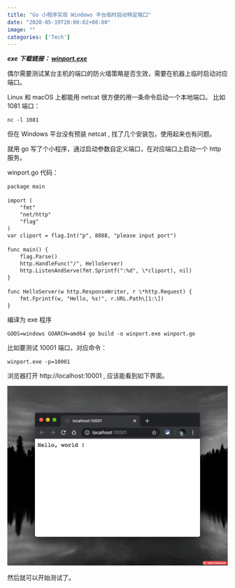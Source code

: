```yaml
---
title: "Go 小程序实现 Windows 平台临时启动特定端口"
date: "2020-05-19T20:00:02+08:00"
image: ""
categories: ['Tech']
---
```


**_exe 下载链接： [winport.exe](/winport.exe)_**

偶尔需要测试某台主机的端口的防火墙策略是否生效，需要在机器上临时启动对应端口。

Linux 和 macOS 上都能用 netcat 很方便的用一条命令启动一个本地端口。 比如 1081 端口：

```
nc -l 1081
```

但在 Windows 平台没有预装 netcat , 找了几个安装包，使用起来也有问题。

就用 go 写了个小程序，通过启动参数自定义端口，在对应端口上启动一个 http 服务。

winport.go 代码：

```
package main

import (
	"fmt"
	"net/http"
	"flag"
)
var cliport = flag.Int("p", 8888, "please input port")

func main() {
	flag.Parse()
	http.HandleFunc("/", HelloServer)
	http.ListenAndServe(fmt.Sprintf(":%d", \*cliport), nil)
}

func HelloServer(w http.ResponseWriter, r \*http.Request) {
	fmt.Fprintf(w, "Hello, %s!", r.URL.Path\[1:\])
}
```

编译为 exe 程序

```
GOOS=windows GOARCH=amd64 go build -o winport.exe winport.go
```

比如要测试 10001 端口，对应命令：

```
winport.exe -p=10001
```

浏览器打开 http://localhost:10001 , 应该能看到如下界面。

![](win.png)

然后就可以开始测试了。